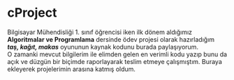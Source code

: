 # cProject
Bilgisayar Mühendisliği 1. sınıf öğrencisi iken ilk dönem aldığımız <strong>Algoritmalar ve Programlama</strong> dersinde ödev projesi olarak hazırladığım <strong><i>taş, kağıt, makas</i></strong> oyununun kaynak kodunu burada paylaşıyorum. <br>
O zamanki mevcut bilgilerim ile elimden gelen en verimli kodu yazıp bunu da açık ve düzgün bir biçimde raporlayarak teslim etmeye çalışmıştım. Buraya ekleyerek projelerimin arasına katmış oldum.
